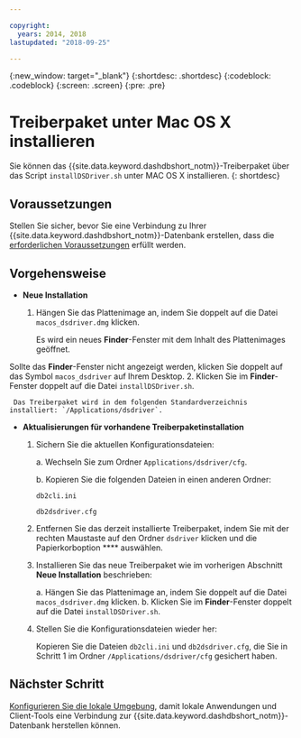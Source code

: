 ```yaml
---

copyright:
  years: 2014, 2018
lastupdated: "2018-09-25"

---
```


<!-- Attribute definitions --> 
{:new_window: target="_blank"}
{:shortdesc: .shortdesc}
{:codeblock: .codeblock}
{:screen: .screen}
{:pre: .pre}

# Treiberpaket unter Mac OS X installieren

Sie können das {{site.data.keyword.dashdbshort_notm}}-Treiberpaket über das Script `installDSDriver.sh` unter MAC OS X installieren.
{: shortdesc}

## Voraussetzungen

Stellen Sie sicher, bevor Sie eine Verbindung zu Ihrer {{site.data.keyword.dashdbshort_notm}}-Datenbank erstellen, dass die [erforderlichen Voraussetzungen](connecting.html#prereqs) erfüllt werden. 

<!-- Download the Db2 driver package for your operating system from the web console and install it. -->

## Vorgehensweise

- **Neue Installation**

  1. Hängen Sie das Plattenimage an, indem Sie doppelt auf die Datei `macos_dsdriver.dmg` klicken. 
   
     Es wird ein neues **Finder**-Fenster mit dem Inhalt des Plattenimages geöffnet. 

Sollte das **Finder**-Fenster nicht angezeigt werden, klicken Sie doppelt auf das Symbol `macos_dsdriver` auf Ihrem Desktop.
  2. Klicken Sie im **Finder**-Fenster doppelt auf die Datei `installDSDriver.sh`. 

     Das Treiberpaket wird in dem folgenden Standardverzeichnis installiert: `/Applications/dsdriver`. 

- **Aktualisierungen für vorhandene Treiberpaketinstallation**

  1. Sichern Sie die aktuellen Konfigurationsdateien: 

     a. Wechseln Sie zum Ordner `Applications/dsdriver/cfg`. 

     b. Kopieren Sie die folgenden Dateien in einen anderen Ordner:  
    
        `db2cli.ini`

        `db2dsdriver.cfg`
  2. Entfernen Sie das derzeit installierte Treiberpaket, indem Sie mit der rechten Maustaste auf den Ordner `dsdriver` klicken und die Papierkorboption **** auswählen. 
  3. Installieren Sie das neue Treiberpaket wie im vorherigen Abschnitt **Neue Installation** beschrieben: 
     
     a. Hängen Sie das Plattenimage an, indem Sie doppelt auf die Datei `macos_dsdriver.dmg` klicken. 
     b. Klicken Sie im **Finder**-Fenster doppelt auf die Datei `installDSDriver.sh`. 
  4. Stellen Sie die Konfigurationsdateien wieder her:

     Kopieren Sie die Dateien `db2cli.ini` und `db2dsdriver.cfg`, die Sie in Schritt 1 im Ordner `/Applications/dsdriver/cfg` gesichert haben. 

## Nächster Schritt

[Konfigurieren Sie die lokale Umgebung](driver_pkg_cfg.html), damit lokale Anwendungen und Client-Tools eine Verbindung zur {{site.data.keyword.dashdbshort_notm}}-Datenbank herstellen können. 
